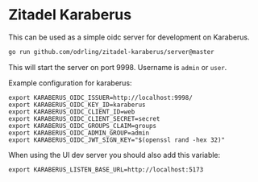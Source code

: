 # Zitadel Karaberus

This can be used as a simple oidc server for development on Karaberus.

```sh
go run github.com/odrling/zitadel-karaberus/server@master
```

This will start the server on port 9998.
Username is `admin` or `user`.

Example configuration for karaberus:
```
export KARABERUS_OIDC_ISSUER=http://localhost:9998/
export KARABERUS_OIDC_KEY_ID=karaberus
export KARABERUS_OIDC_CLIENT_ID=web
export KARABERUS_OIDC_CLIENT_SECRET=secret
export KARABERUS_OIDC_GROUPS_CLAIM=groups
export KARABERUS_OIDC_ADMIN_GROUP=admin
export KARABERUS_OIDC_JWT_SIGN_KEY="$(openssl rand -hex 32)"
```

When using the UI dev server you should also add this variable:
```
export KARABERUS_LISTEN_BASE_URL=http://localhost:5173
```
